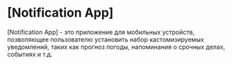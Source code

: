 # [Notification App]

[Notification App] - это приложение для мобильных устройств, позволяющее пользователю установить набор кастомизируемых уведомлений, таких как прогноз погоды, напоминания о срочных делах, событиях и т.д.
